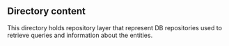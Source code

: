 ## Directory content

This directory holds repository layer that represent DB repositories used to retrieve queries and information
about the entities.